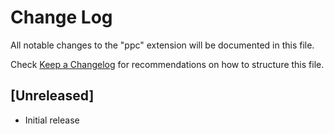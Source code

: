 # Change Log

All notable changes to the "ppc" extension will be documented in this file.

Check [Keep a Changelog](http://keepachangelog.com/) for recommendations on how to structure this file.

## [Unreleased]

- Initial release